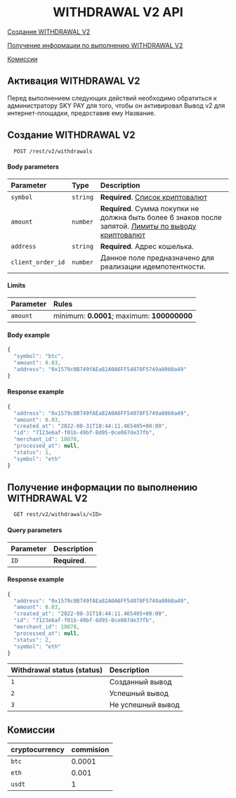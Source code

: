 <h1 align="center">WITHDRAWAL V2 API</h1>
 
[Создание WITHDRAWAL V2](#withdrawal)

[Получение информации по выполнению WITHDRAWAL V2](#withdrawalinfo)

[Комиссии](#commissions)

## Активация WITHDRAWAL V2

Перед выполнением следующих действий необходимо обратиться к администратору SKY PAY для того, чтобы он активировал Вывод v2 для интернет-площадки, предоставив ему Название.

<a name="withdrawal"></a>
## Создание WITHDRAWAL V2

```http
  POST /rest/v2/withdrawals 
```
#### Body parameters

| Parameter | Type     | Description                |
| :-------- | :------- | :------------------------- |
| `symbol` | `string` | **Required**. [Список криптовалют](CRYPTOCURRENCIES.md)
| `amount` | `number` | **Required**. Сумма покупки не должна быть более 6 знаков после запятой. [Лимиты по выводу криптовалют](WITHDRAWALLIMITS.md)
| `address` | `string` | **Required**. Адрес кошелька.
| `client_order_id` | `number` | Данное поле предназначено для реализации идемпотентности.

#### Limits

| Parameter | Rules     |
| :-------- | :-------  |
| `amount` | minimum: **0.0001**; maximum: **100000000**

#### Body example

```javascript
{
  "symbol": "btc",
  "amount": 0.03,
  "address": "0x1579c0B749fAEa82A0A6FF54078F5749a8060a49"
}
```

#### Response example

```javascript
{
  "address": "0x1579c0B749fAEa82A0A6FF54078F5749a8060a49",
  "amount": 0.03,
  "created_at": "2022-08-31T18:44:11.465405+00:00",
  "id": "7123e6af-f01b-49bf-8d95-0ce067de37fb",
  "merchant_id": 18078,
  "processed_at": null,
  "status": 1,
  "symbol": "eth"
}
```
 <a name="withdrawalinfo"></a>
## Получение информации по выполнению WITHDRAWAL V2

```http
  GET rest/v2/withdrawals/<ID> 
```

#### Query parameters

| Parameter | Description                |
| :-------- | :------------------------- |
| `ID` | **Required**.

#### Response example

```javascript
{
  "address": "0x1579c0B749fAEa82A0A6FF54078F5749a8060a49",
  "amount": 0.03,
  "created_at": "2022-08-31T18:44:11.465405+00:00",
  "id": "7123e6af-f01b-49bf-8d95-0ce067de37fb",
  "merchant_id": 18078,
  "processed_at": null,
  "status": 2,
  "symbol": "eth"
}
```

| Withdrawal status (status) | Description                |
| :-------- |  :------------------------- |
| `1` | Cозданный вывод |
| `2` | Успешный вывод  |
| `3` | Не успешный вывод |

 <a name="commissions"></a>
## Комиссии

| cryptocurrency | commision                |
| :-------- |  :------------------------- |
| `btc` | 0.0001 |
| `eth` | 0.001  |
| `usdt` | 1 |

